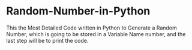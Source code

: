# Random-Number-in-Python
This the Most Detailed Code written in Python to Generate a Random Number, which is going to be stored in a Variable Name number, and the last step will be to print the code.
